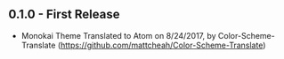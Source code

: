 ## 0.1.0 - First Release
*  Monokai Theme Translated to Atom on 8/24/2017, by Color-Scheme-Translate (https://github.com/mattcheah/Color-Scheme-Translate)